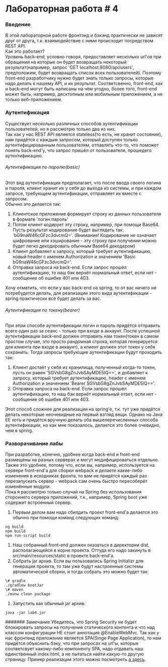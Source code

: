 # Лабораторная работа \# 4

### Введение

В этой лабораторной работе фронтэнд и бэкэнд практически не зависят друг от друга, 
т.к. взаимодействие с ними происходит посредством REST API.  
Как это работает?  
Уровень back-end, условно говоря, предоставляет несколько url'ов при обращении на которые он будет возвращать некоторый результат(например, запрос 'GET localhost:8080/api/users', предположим,
 будет возвращать список всех пользователей). Поэтому front-end разработчику нужно будет знать только запросы, которые надо делать к нашему API, и их результат. Соответсвенно, front-end, как и back-end могут быть написаны на чём угодно, более того, front-end может быть, например, десктопным или мобильным приложением, а не только веб-приложением.  

### Аутентификация

Существует несколько различных способов аутентификации пользователей, но я рассмотрю только два из них.  
Так как у нас REST API является stateless(то есть, не хранит состояние), нам придётся с каждым запросом, который доступен только аутентифицированным пользователям, отпавлять что-то, 
что поможет понять back-end'у, что запрос пришёл от пользователя, прошедего аутентификацию.

###### Аутентификация по паролю(basic)

Этот вид аутентификации предполагает, что после ввода своего логина и пароля, клиент хранит их у себя до выхода из системы, и при каждом запросе, требующем аутентификации, отправляет их вместе с запросом.  
Обычно это делается так:  
1. Клиентское приложение формирует строку из данных пользователя в формате 'логин:пароль'
1. Потом клиент кодирует эту строку, например, при помощи Base64. Пусть результат кодирование будет выглядеть так: 'bG9naW46cGFzc3dvcmQ='. (Внимание! Кодирование не означает шифрование или хэширование - эту строку при получении можно будет легко декодировать обычным Base64 декодером)
1. Клиент добавляет к запросу, который требует аутентификацию, новый header с именем Authorization и значением 'Basic bG9naW46cGFzc3dvcmQ='.
1. Отправка запроса на back-end. Если запрос прошёл аутентификацию, то наш бэк вернёт нормальный ответ, если нет - сообщение об ошибке 401 или 403.  

Хочу отметить, что если у вас back-end на spring, то от вас ничего не потребудется делать, для реализации этого вида аутентификации - spring практически всё будет делать за вас.

###### Аутентификация по токену(bearer)

При этом способе аутентификации логин и пароль придётся отправить всего один раз за сеанс - только при входе в аккаунт.
После успешной аутентификации back-end должен отправить нам токен(токен в самом простом случае, это просто рандомная строка, которая генерируется для клиента при входе в аккаунт),
а клиент должен этот токен у себя сохранить.
Тогда запросы требующие аутентификации будут проходить так:  
1. Клиент достаёт у себя из хранилища, полученный когда-то токен, пусть он равен 'SGVsbG8gZnJvbSAyMDE5IQ==', и добавляет к запросу, который требует аутентификацию,
header с именем Authorization и значением 'Bearer SGVsbG8gZnJvbSAyMDE5IQ=='.
1. Отправка запроса на back-end. Если запрос прошёл аутентификацию, то наш бэк вернёт нормальный ответ, если нет - сообщение об ошибке 401 или 403.  

Этот способ сложнее для реализации на spring'e, т.к. тут уже придётся делать некоторые неочевидные на первый взгляд вещи.
Однако на Java EE хоть и придётся вручную делать оба вышеперечисленных способа аутентификации, но как мне показалось, делается это более очевидно, чем в spring.


### Разворачивание лабы

При разработке, конечно, удобнее когда back-end и front-end размещены на разных серверах и могут модифицироваться отдельно. Также это удобнее, потому что, если вы, например, используется на сервере front-end'a для сборки webpack и делаете какие-либо изменения в исходниках фронта, то вам не придётся каждый раз перезапускать сервер - webpack сам очень быстро пересоберёт изменённые модули.  
Пока я рассмотрю только случай на Spring без использования стороннего сервера приложений, т.к., например, Spring boot уже содержит встроенный сервер.

1. Первым делом вам надо сбилдить проект front-end'a делается это обычно при помощи команд следующих команд:
```shell
ng build
npm build
npm run-script build
```
1. Наш собранный front-end должен оказаться в директории dist, располагающейся в корне проекта. Оттуда его надо закинуть в src/main/resources/static в проекте back-end'a.
1. Собрать jar архив. Если вы пользовались Spring Initializr для генерации проекта, то там уже будут настроенные системы автоматической сборки, и тогда собрать это можно будет так:
```shell
\# gradle
./gradlew bootJar
\# maven
./mvnw clean package
```
1. Запустить как обычный jar архив:
```shell
java -jar lab4.jar
```

####### Замечание
Убедитесь, что Spring Security не будет блокировать запросы на получение статического контента и что над классом конфигурации НЕ стоит аннотация @EnableWebMvc.
Так как у нас фронтенд приложение является SPA(Singe Page Application), то нам придётся объяснить бэку, что при запросах на url'ы, которые соответсвует какому-либо компоненту SPA, надо отдавать наш 
единственный index.html, а не пытаться найти какую-то другую страницу. Пример реализации этого можно посмотреть [a здесь](https://github.com/DeltaThreeEight/Spring-Backend-for-Lab4/blob/master/src/main/java/app/controller/FrontController.java).



